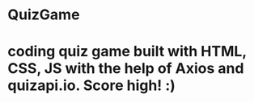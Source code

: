 # QuizGame
# coding quiz game built with HTML, CSS, JS with the help of Axios and quizapi.io. Score high! :)
